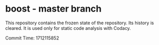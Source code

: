 # boost - master branch

This repository contains the frozen state of the repository.
Its history is cleared. It is used only for static code
analysis with Codacy.

Commit Time: 1712115852